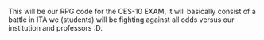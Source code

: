 This will be our RPG code for the CES-10 EXAM, it will basically consist of a battle in ITA we (students) will be fighting against all odds versus our institution and professors :D.